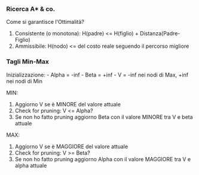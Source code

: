 ### Ricerca A* & co.
Come si garantisce l'Ottimalità?
1) Consistente (o monotona):        H(padre) <= H(figlio) + Distanza(Padre-Figlio)
2) Ammissibile:                               H(nodo) <= del costo reale seguendo il percorso migliore

### Tagli Min-Max
Inizializzazione:
	- Alpha = -inf
	- Beta = +inf
	- V = -inf nei nodi di Max, +inf nei nodi di Min

MIN:
1) Aggiorno V se è MINORE del valore attuale
2) Check for pruning: V <= Alpha?
3) Se non ho fatto pruning aggiorno Beta con il valore MINORE tra V e beta attuale

MAX:
1) Aggiorno V se è MAGGIORE del valore attuale
2) Check for pruning: V >= Beta?
3) Se non ho fatto pruning aggiorno Alpha con il valore MAGGIORE tra V e alpha attuale









